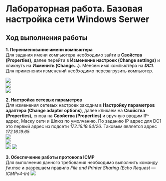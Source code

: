 # Лабораторная работа. Базовая настройка сети Windows Serwer
## Ход выполнения работы
**1. Переименование имени компьютера**  
Для задания имени компьютера необходимо зайти в **Cвойства (Properties)**, далее перейти в **Изменение настроек (Change settings)** и кликнуть на **Изменить (Change...)**. Меняем имя компьютера на ***DC1***.     
Для применения изменений необходимо перезагрузить компьютер.  

![](pic/DC1_1.png)  
![](pic/DC1_2.png)  
![](pic/DC1_3.png) 

**2. Настройка сетевых параметров**   
Для изменения сетевых настроек заходим в **Настройку параметров адаптера (Change adapter options)**, далее кликаем на **Свойства (Properties)**, снова на **Свойства (Properties)** и вручную вводим IP-адрес, Маску сети и Шлюз по умолчанию. По заданию IP адрес для DC1 это первый адрес из подсети *172.16.19.64/26*. Таковым является адрес *172.16.19.65*  
![](pic/DC1_4.png)  
![](pic/DC1_5.png)  
![](pic/DC1_6.png) 
![](pic/DC1_7.png) 

**3. Обеспечение работы протокола ICMP**  
Для выполнения данного требования необходимо выполнить команду *fw.msc* и разрешаем правило *File and Printer Sharing (Echo Request — ICMPv4-In)* 
![](pic/DC1_8.png) 
